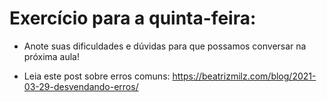 # Exercício para a quinta-feira:

- Anote suas dificuldades e dúvidas para que possamos conversar na próxima aula!

- Leia este post sobre erros comuns: https://beatrizmilz.com/blog/2021-03-29-desvendando-erros/
